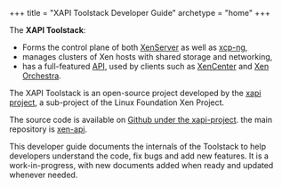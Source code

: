 +++
title = "XAPI Toolstack Developer Guide"
archetype = "home"
+++

The **XAPI Toolstack**:

- Forms the control plane of both [XenServer](http://xenserver.com) as well as
[xcp-ng](http://xcp-ng.org),
- manages clusters of Xen hosts with shared storage and networking,
- has a full-featured [API](http://xapi-project.github.io/xen-api), used by clients such as
[XenCenter](https://github.com/xenserver/xenadmin) and [Xen Orchestra](https://xen-orchestra.com).

The XAPI Toolstack is an open-source project developed by the [xapi
project](http://www.xenproject.org/developers/teams/xapi.html), a sub-project of the Linux
Foundation Xen Project.

The source code is available on [Github under the xapi-project](https://github.com/xapi-project/). the main repository is [xen-api](https://github.com/xapi-project/xen-api).

This developer guide documents the internals of the Toolstack to help developers understand the code, fix bugs and add new features. It is a work-in-progress, with new documents added when ready and updated whenever needed.